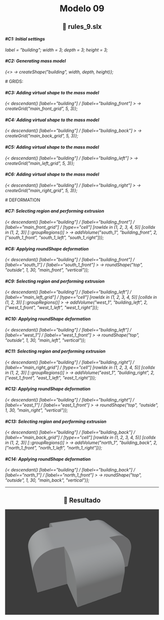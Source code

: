 <h1 align="center">Modelo 09</h2>

<h2 align="center">📝 rules_9.slx</h2>

#### **_\#C1: Initial settings_**

_label = "building"; width = 3; depth = 3; height = 3;_

#### **_\#C2: Generating mass model_**

_{<> -> createShape("building", width, depth, height)};_

\# GRIDS:

#### **_\#C3: Adding virtual shape to the mass model_**

_{< descendant() [label=="building"] / [label=="building_front"] > -> createGrid("main_front_grid", 5, 3)};_

#### **_\#C4: Adding virtual shape to the mass model_**

_{< descendant() [label=="building"] / [label=="building_back"] > -> createGrid("main_back_grid", 5, 3)};_

#### **_\#C5: Adding virtual shape to the mass model_**

_{< descendant() [label=="building"] / [label=="building_left"] > -> createGrid("main_left_grid", 5, 3)};_

#### **_\#C6: Adding virtual shape to the mass model_**

_{< descendant() [label=="building"] / [label=="building_right"] > -> createGrid("main_right_grid", 5, 3)};_

\# DEFORMATION

#### **_\#C7: Selecting region and performing extrusion_**

_{< descendant() [label=="building"] / [label=="building_front"] / [label=="main_front_grid"] / [type=="cell"] [rowIdx in (1, 2, 3, 4, 5)] [colIdx in (1, 2, 3)] [::groupRegions()] > -> addVolume("south_1", "building_front", 2, ["south_1_front", "south_1_left", "south_1_right"])};_

#### **_\#C8: Applying roundShape deformation_**

_{< descendant() [label=="building"] / [label=="building_front"] / [label=="south_1"] / [label=="south_1_front"] > -> roundShape("top", "outside", 1, 30, "main_front", "vertical")};_

#### **_\#C9: Selecting region and performing extrusion_**

_{< descendant() [label=="building"] / [label=="building_left"] / [label=="main_left_grid"] / [type=="cell"] [rowIdx in (1, 2, 3, 4, 5)] [colIdx in (1, 2, 3)] [::groupRegions()] > -> addVolume("west_1", "building_left", 2, ["west_1_front", "west_1_left", "west_1_right"])};_

#### **_\#C10: Applying roundShape deformation_**

_{< descendant() [label=="building"] / [label=="building_left"] / [label=="west_1"] / [label=="west_1_front"] > -> roundShape("top", "outside", 1, 30, "main_left", "vertical")};_

#### **_\#C11: Selecting region and performing extrusion_**

_{< descendant() [label=="building"] / [label=="building_right"] / [label=="main_right_grid"] / [type=="cell"] [rowIdx in (1, 2, 3, 4, 5)] [colIdx in (1, 2, 3)] [::groupRegions()] > -> addVolume("east_1", "building_right", 2, ["east_1_front", "east_1_left", "east_1_right"])};_

#### **_\#C12: Applying roundShape deformation_**

_{< descendant() [label=="building"] / [label=="building_right"] / [label=="east_1"] / [label=="east_1_front"] > -> roundShape("top", "outside", 1, 30, "main_right", "vertical")};_

#### **_\#C13: Selecting region and performing extrusion_**

_{< descendant() [label=="building"] / [label=="building_back"] / [label=="main_back_grid"] / [type=="cell"] [rowIdx in (1, 2, 3, 4, 5)] [colIdx in (1, 2, 3)] [::groupRegions()] > -> addVolume("north_1", "building_back", 2, ["north_1_front", "north_1_left", "north_1_right"])};_

#### **_\#C14: Applying roundShape deformation_**

_{< descendant() [label=="building"] / [label=="building_back"] / [label=="north_1"] / [label=="north_1_front"] > -> roundShape("top", "outside", 1, 30, "main_back", "vertical")};_

---

<h2 align="center">🏢 Resultado</h2>

<div align="center">
  <img src="modelo_09.png" alt="Modelo 09">
</div>
